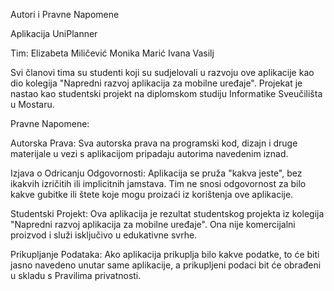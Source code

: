 Autori i Pravne Napomene

Aplikacija UniPlanner

Tim:
Elizabeta Miličević
Monika Marić
Ivana Vasilj

Svi članovi tima su studenti koji su sudjelovali u razvoju ove aplikacije kao dio kolegija "Napredni razvoj aplikacija za mobilne uređaje". Projekat je nastao kao studentski projekt na diplomskom studiju Informatike Sveučilišta u Mostaru.


Pravne Napomene:

Autorska Prava:
Sva autorska prava na programski kod, dizajn i druge materijale u vezi s aplikacijom pripadaju autorima navedenim iznad.

Izjava o Odricanju Odgovornosti:
Aplikacija se pruža "kakva jeste", bez ikakvih izričitih ili implicitnih jamstava. Tim ne snosi odgovornost za bilo kakve gubitke ili štete koje mogu proizaći iz korištenja ove aplikacije.

Studentski Projekt:
Ova aplikacija je rezultat studentskog projekta iz kolegija "Napredni razvoj aplikacija za mobilne uređaje". Ona nije komercijalni proizvod i služi isključivo u edukativne svrhe.

Prikupljanje Podataka:
Ako aplikacija prikuplja bilo kakve podatke, to će biti jasno navedeno unutar same aplikacije, a prikupljeni podaci bit će obrađeni u skladu s Pravilima privatnosti.
